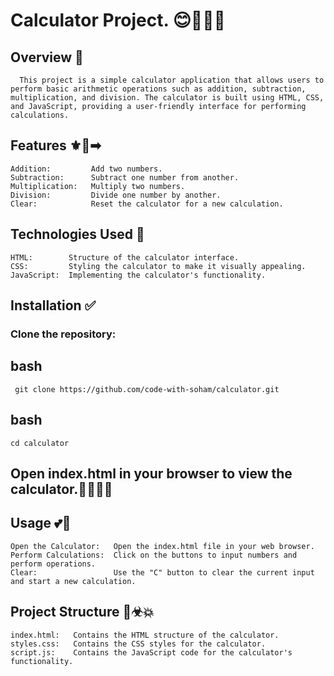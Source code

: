 # Calculator Project. 😊👩‍💻💨
  ## Overview 🧮
      This project is a simple calculator application that allows users to perform basic arithmetic operations such as addition, subtraction, multiplication, and division. The calculator is built using HTML, CSS,       and JavaScript, providing a user-friendly interface for performing calculations.

  ## Features ⚜🙌➡
    Addition:         Add two numbers.
    Subtraction:      Subtract one number from another.
    Multiplication:   Multiply two numbers.  
    Division:         Divide one number by another. 
    Clear:            Reset the calculator for a new calculation.
  
  ## Technologies Used 🧔
    HTML:        Structure of the calculator interface.
    CSS:         Styling the calculator to make it visually appealing.
    JavaScript:  Implementing the calculator's functionality.
  
  ## Installation ✅
  ### Clone the repository:

  ## bash
     git clone https://github.com/code-with-soham/calculator.git

  ## bash
    cd calculator

  ## Open index.html in your browser to view the calculator.🧮👩‍💻😊

  ## Usage 💕💋
    Open the Calculator:   Open the index.html file in your web browser.
    Perform Calculations:  Click on the buttons to input numbers and perform operations.
    Clear:                 Use the "C" button to clear the current input and start a new calculation.

  ## Project Structure 🔰☣💥
    index.html:   Contains the HTML structure of the calculator.
    styles.css:   Contains the CSS styles for the calculator.
    script.js:    Contains the JavaScript code for the calculator's functionality.

